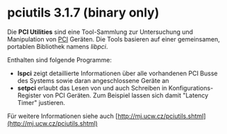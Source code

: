 # pciutils 3.1.7 (binary only)

Die **PCI Utilities** sind eine Tool-Sammlung zur Untersuchung und
Manipulation von
[PCI](http://de.wikipedia.org/wiki/Peripheral_Component_Interconnect)
Geräten. Die Tools basieren auf einer gemeinsamen, portablen Bibliothek
namens *libpci*.

Enthalten sind folgende Programme:

-   **lspci** zeigt detaillierte Informationen über alle vorhandenen PCI
    Busse des Systems sowie daran angeschlossene Geräte an
-   **setpci** erlaubt das Lesen von und auch Schreiben in
    Konfigurations-Register von PCI Geräten. Zum Beispiel lassen sich
    damit "Latency Timer" justieren.

Für weitere Informationen siehe auch
[http://mj.ucw.cz/pciutils.shtml](http://mj.ucw.cz/pciutils.shtml)


